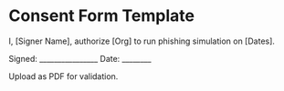 # Consent Form Template

I, [Signer Name], authorize [Org] to run phishing simulation on [Dates].

Signed: ________________ Date: ________

Upload as PDF for validation.
